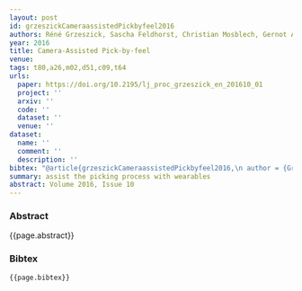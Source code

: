 ```yaml
---
layout: post
id: grzeszickCameraassistedPickbyfeel2016
authors: Réné Grzeszick, Sascha Feldhorst, Christian Mosblech, Gernot A. Fink, Michael Ten Hompel
year: 2016
title: Camera-Assisted Pick-by-feel
venue:
tags: t80,a26,m02,d51,c09,t64
urls:
  paper: https://doi.org/10.2195/lj_proc_grzeszick_en_201610_01
  project: ''
  arxiv: ''
  code: ''
  dataset: ''
  venue: ''
dataset:
  name: ''
  comment: ''
  description: ''
bibtex: "@article{grzeszickCameraassistedPickbyfeel2016,\n author = {Grzeszick, Réné and Feldhorst, Sascha and Mosblech, Christian and Fink, Gernot A. and Ten Hompel, Michael},\n date = {2016},\n doi = {10.2195/lj_proc_grzeszick_en_201610_01},\n langid = {english},\n title = {Camera-Assisted {{Pick-by-feel}}},\n url = {http://www.logistics-journal.de/proceedings/2016/fachkolloquium2016/4455},\n urldate = {2019-11-22}\n}\n"
summary: assist the picking process with wearables
abstract: Volume 2016, Issue 10
---
```


### Abstract

{{page.abstract}}

### Bibtex

```
{{page.bibtex}}
```
